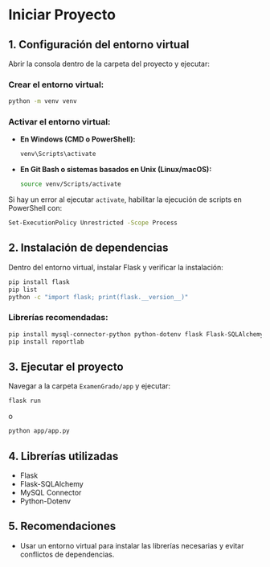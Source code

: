 # Iniciar Proyecto

## 1. Configuración del entorno virtual

Abrir la consola dentro de la carpeta del proyecto y ejecutar:

### Crear el entorno virtual:
```sh
python -m venv venv
```

### Activar el entorno virtual:
- **En Windows (CMD o PowerShell):**  
  ```sh
  venv\Scripts\activate
  ```
- **En Git Bash o sistemas basados en Unix (Linux/macOS):**  
  ```sh
  source venv/Scripts/activate
  ```

Si hay un error al ejecutar `activate`, habilitar la ejecución de scripts en PowerShell con:
```sh
Set-ExecutionPolicy Unrestricted -Scope Process
```

## 2. Instalación de dependencias

Dentro del entorno virtual, instalar Flask y verificar la instalación:
```sh
pip install flask
pip list
python -c "import flask; print(flask.__version__)"
```

### Librerías recomendadas:
```sh
pip install mysql-connector-python python-dotenv flask Flask-SQLAlchemy
pip install reportlab

```

## 3. Ejecutar el proyecto

Navegar a la carpeta `ExamenGrado/app` y ejecutar:
```sh
flask run
```
o
```sh
python app/app.py
```

## 4. Librerías utilizadas
- Flask
- Flask-SQLAlchemy
- MySQL Connector
- Python-Dotenv

## 5. Recomendaciones
- Usar un entorno virtual para instalar las librerías necesarias y evitar conflictos de dependencias.